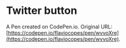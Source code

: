 # Twitter button

A Pen created on CodePen.io. Original URL: [https://codepen.io/flaviocopes/pen/wvvoXre](https://codepen.io/flaviocopes/pen/wvvoXre).

